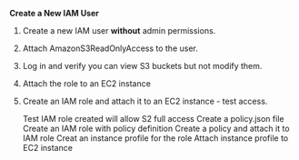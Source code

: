 **Create a New IAM User**

1.	Create a new IAM user **without** admin permissions.

2.	Attach AmazonS3ReadOnlyAccess to the user.

3. Log in and verify you can view S3 buckets but not modify them.

4. Attach the role to an EC2 instance

5. Create an IAM role and attach it to an EC2 instance - test access.
    
    Test IAM role created will allow S2 full access
    Create a policy.json file
    Create an IAM role with policy definition
    Create a policy and attach it to IAM role
    Creat an instance profile for the role
    Attach instance profile to EC2 instance